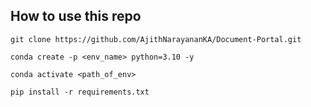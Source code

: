 ## How to use this repo

```
git clone https://github.com/AjithNarayananKA/Document-Portal.git
```

```
conda create -p <env_name> python=3.10 -y
```

```
conda activate <path_of_env>
```

```
pip install -r requirements.txt
```
